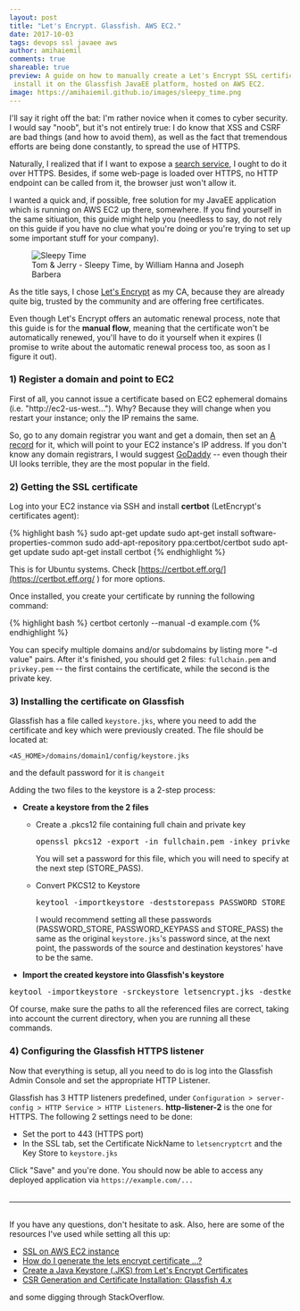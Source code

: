 ```yaml
---
layout: post
title: "Let's Encrypt. Glassfish. AWS EC2."
date: 2017-10-03
tags: devops ssl javaee aws
author: amihaiemil
comments: true
shareable: true
preview: A guide on how to manually create a Let's Encrypt SSL certificate and
 install it on the Glassfish JavaEE platform, hosted on AWS EC2.
image: https://amihaiemil.github.io/images/sleepy_time.png
---
```


I'll say it right off the bat: I'm rather novice when it comes to cyber security.
I would say "noob", but it's not entirely true: I do know that XSS
and CSRF are bad things (and how to avoid them), as well as the fact that tremendous efforts are being done constantly, to spread the use of HTTPS.

Naturally, I realized that if I want to expose a [search service](https://amihaiemil.github.io/2017/05/23/meet-charles-michael.html), I ought to do it
over HTTPS. Besides, if some web-page is loaded over HTTPS, no HTTP endpoint can be called
from it, the browser just won't allow it.

I wanted a quick and, if possible, free solution for my
JavaEE application which is running on AWS EC2 up there, somewhere. If you find yourself in the same sitiuation, this guide might help you (needless to say, do not rely on this guide if you have no clue what you're doing or you're trying to set up some important stuff for your company).

<figure class="articleimg">
 <img src="{{page.image}}" alt="Sleepy Time">
 <figcaption>
 Tom & Jerry - Sleepy Time, by  William Hanna and Joseph Barbera
 </figcaption>
</figure>

As the title says, I chose [Let's Encrypt](https://letsencrypt.org/) as my CA, because they are
already quite big, trusted by the community and are offering free certificates.

Even though Let's Encrypt offers an automatic renewal process, note that this guide is for the **manual flow**, meaning that the certificate won't be automatically renewed, you'll have to do it
yourself when it expires (I promise to write about the automatic renewal process too, as soon as I figure it out).

### 1) Register a domain and point to EC2

First of all, you cannot issue a certificate based on EC2 ephemeral domains (i.e. "http://ec2-us-west..."). Why? Because they will change when you restart your instance; only the IP remains the same.

So, go to any domain registrar you want and get a domain, then set an [A record](https://uk.godaddy.com/help/add-an-a-record-19238) for it, which will point to your EC2 instance's IP address. If you don't know any domain registrars, I would suggest [GoDaddy](https://uk.godaddy.com/) -- even though their UI looks terrible, they are the most popular in the field.

### 2) Getting the SSL certificate

Log into your EC2 instance via SSH and install **certbot** (LetEncrypt's certificates agent):

{% highlight bash %}
sudo apt-get update
sudo apt-get install software-properties-common
sudo add-apt-repository ppa:certbot/certbot
sudo apt-get update
sudo apt-get install certbot
{% endhighlight %}

This is for Ubuntu systems. Check [https://certbot.eff.org/](https://certbot.eff.org/ ) for more options.

Once installed, you create your certificate by running the following command:

{% highlight bash %}
certbot certonly --manual -d example.com
{% endhighlight %}

You can specify multiple domains and/or subdomains by listing more "-d value" pairs.
After it's finished, you should get 2 files: ``fullchain.pem`` and ``privkey.pem`` -- the first contains
the certificate, while the second is the private key.

### 3) Installing the certificate on Glassfish

Glassfish has a file called ``keystore.jks``, where you need to add the certificate and key which were previously created. The file should be located at:

``<AS_HOME>/domains/domain1/config/keystore.jks``

and the default password for it is ``changeit``

Adding the two files to the keystore is a 2-step process:

  * **Create a keystore from the 2 files**

    * Create a .pkcs12 file containing full chain and private key
      <pre>openssl pkcs12 -export -in fullchain.pem -inkey privkey.pem -out pkcs.p12 -name letsencryptcrt</pre>

      You will set a password for this file, which you will need to specify at the next step (STORE_PASS).

    * Convert PKCS12 to Keystore
      <pre>keytool -importkeystore -deststorepass PASSWORD_STORE -destkeypass PASSWORD_KEYPASS -destkeystore letsencrypt.jks -srckeystore pkcs.p12 -srcstoretype PKCS12 -srcstorepass STORE_PASS -alias letsencryptcrt</pre>

      I would recommend setting all these passwords (PASSWORD_STORE, PASSWORD_KEYPASS and STORE_PASS) the same as the original ``keystore.jks``'s password since, at the next point, the passwords of the source and destination keystores' have to be the same.

  * **Import the created keystore into Glassfish's keystore**
  <pre>keytool -importkeystore -srckeystore letsencrypt.jks -destkeystore keystore.jks</pre>

Of course, make sure the paths to all the referenced files are correct, taking into account the current directory, when you are running all these commands.

### 4) Configuring the Glassfish HTTPS listener

Now that everything is setup, all you need to do is log into the Glassfish Admin Console and set the
appropriate HTTP Listener.

Glassfish has 3 HTTP listeners predefined, under ``Configuration > server-config > HTTP Service > HTTP Listeners``. <b>http-listener-2</b> is the one for HTTPS. The following 2 settings need to be done:

  * Set the port to 443 (HTTPS port)
  * In the SSL tab, set the Certificate NickName to ``letsencryptcrt`` and the Key Store to ``keystore.jks``

Click "Save" and you're done. You should now be able to access any deployed application via ``https://example.com/...``
<br><br>

---

<br>
If you have any questions, don't hesitate to ask. Also, here are some of the resources I've
used while setting all this up:

 * [SSL on AWS EC2 instance](http://docs.aws.amazon.com/AWSEC2/latest/UserGuide/SSL-on-an-instance.html#ssl_certificate)
 * [How do I generate the lets encrypt certificate ...?](https://community.letsencrypt.org/t/how-do-i-generate-the-lets-encrypt-certificate-and-key-on-my-own-device-more-info-inside/27510)
 * [Create a Java Keystore (.JKS) from Let's Encrypt Certificates](https://maximilian-boehm.com/hp2121/Create-a-Java-Keystore-JKS-from-Let-s-Encrypt-Certificates.htm)
 * [CSR Generation and Certificate Installation: Glassfish 4.x
](https://support.comodo.com/index.php?/Knowledgebase/Article/View/1123/37/csr-generation-and-certificate-installation-glassfish-4x)

and some digging through StackOverflow.
